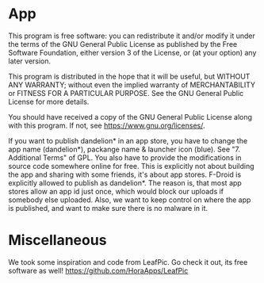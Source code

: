 # App

This program is free software: you can redistribute it and/or modify
it under the terms of the GNU General Public License as published by
the Free Software Foundation, either version 3 of the License, or
(at your option) any later version.

This program is distributed in the hope that it will be useful,
but WITHOUT ANY WARRANTY; without even the implied warranty of
MERCHANTABILITY or FITNESS FOR A PARTICULAR PURPOSE.  See the
GNU General Public License for more details.

You should have received a copy of the GNU General Public License
along with this program.  If not, see https://www.gnu.org/licenses/.

If you want to publish dandelion\* in an app store, you have to change the app name (dandelion\*), packange name & launcher icon (blue). See "7. Additional Terms" of GPL. You also have to provide the modifications in source code somewhere online for free. This is explicitly not about building the app and sharing with some friends, it's about app stores. F-Droid is explicitly allowed to publish as dandelion\*. The reason is, that most app stores allow an app id just once, which would block our uploads if somebody else uploaded. Also, we want to keep control on where the app is published, and want to make sure there is no malware in it.


# Miscellaneous

We took some inspiration and code from LeafPic. Go check it out, its free software as well!
https://github.com/HoraApps/LeafPic
